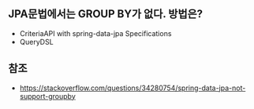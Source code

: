 ## JPA문법에서는 GROUP BY가 없다. 방법은?
- CriteriaAPI with spring-data-jpa Specifications
- QueryDSL


## 참조
- https://stackoverflow.com/questions/34280754/spring-data-jpa-not-support-groupby